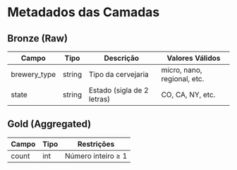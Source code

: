 # Metadados das Camadas

## Bronze (Raw)
| Campo         | Tipo   | Descrição                          | Valores Válidos               |
|---------------|--------|------------------------------------|-------------------------------|
| brewery_type  | string | Tipo da cervejaria                 | micro, nano, regional, etc.  |
| state         | string | Estado (sigla de 2 letras)         | CO, CA, NY, etc.             |

## Gold (Aggregated)
| Campo        | Tipo   | Restrições                         |
|--------------|--------|------------------------------------|
| count        | int    | Número inteiro ≥ 1                 |